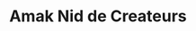 ---
title: "Amak Nid de Createurs"
url: /brest/amak-nid-de-createurs/
shop: décoration intérieure
---